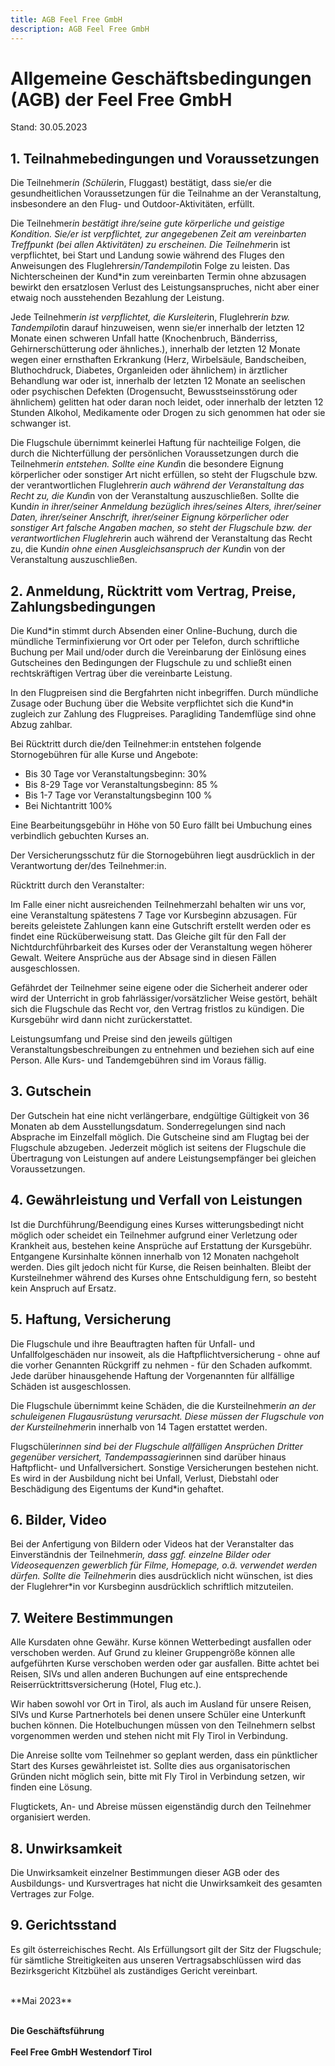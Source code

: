```yaml
---
title: AGB Feel Free GmbH
description: AGB Feel Free GmbH
---
```


# Allgemeine Geschäftsbedingungen (AGB) der Feel Free GmbH

Stand: 30.05.2023

## 1. Teilnahmebedingungen und Voraussetzungen

Die Teilnehmer*in (Schüler*in, Fluggast) bestätigt, dass sie/er die gesundheitlichen Voraussetzungen für die Teilnahme an der Veranstaltung, insbesondere an den Flug- und Outdoor-Aktivitäten, erfüllt.

Die Teilnehmer*in bestätigt ihre/seine gute körperliche und geistige Kondition. Sie/er ist verpflichtet, zur angegebenen Zeit am vereinbarten Treffpunkt (bei allen Aktivitäten) zu erscheinen. Die Teilnehmer*in ist verpflichtet, bei Start und Landung sowie während des Fluges den Anweisungen des Fluglehrers*in/Tandempilot*in Folge zu leisten. Das Nichterscheinen der Kund*in zum vereinbarten Termin ohne abzusagen bewirkt den ersatzlosen Verlust des Leistungsanspruches, nicht aber einer etwaig noch ausstehenden Bezahlung der Leistung.

Jede Teilnehmer*in ist verpflichtet, die Kursleiter*in, Fluglehrer*in bzw. Tandempilot*in darauf hinzuweisen, wenn sie/er innerhalb der letzten 12 Monate einen schweren Unfall hatte (Knochenbruch, Bänderriss, Gehirnerschütterung oder ähnliches.), innerhalb der letzten 12 Monate wegen einer ernsthaften Erkrankung (Herz, Wirbelsäule, Bandscheiben, Bluthochdruck, Diabetes, Organleiden oder ähnlichem) in ärztlicher Behandlung war oder ist, innerhalb der letzten 12 Monate an seelischen oder psychischen Defekten (Drogensucht, Bewusstseinsstörung oder ähnlichem) gelitten hat oder daran noch leidet, oder innerhalb der letzten 12 Stunden Alkohol, Medikamente oder Drogen zu sich genommen hat oder sie schwanger ist.

Die Flugschule übernimmt keinerlei Haftung für nachteilige Folgen, die durch die Nichterfüllung der persönlichen Voraussetzungen durch die Teilnehmer*in entstehen. Sollte eine Kund*in die besondere Eignung körperlicher oder sonstiger Art nicht erfüllen, so steht der Flugschule bzw. der verantwortlichen Fluglehrer*in auch während der Veranstaltung das Recht zu, die Kund*in von der Veranstaltung auszuschließen. Sollte die Kund*in in ihrer/seiner Anmeldung bezüglich ihres/seines Alters, ihrer/seiner Daten, ihrer/seiner Anschrift, ihrer/seiner Eignung körperlicher oder sonstiger Art falsche Angaben machen, so steht der Flugschule bzw. der verantwortlichen Fluglehrer*in auch während der Veranstaltung das Recht zu, die Kund*in ohne einen Ausgleichsanspruch der Kund*in von der Veranstaltung auszuschließen.

## 2. Anmeldung, Rücktritt vom Vertrag, Preise, Zahlungsbedingungen

Die Kund*in stimmt durch Absenden einer Online-Buchung, durch die mündliche Terminfixierung vor Ort oder per Telefon, durch schriftliche Buchung per Mail und/oder durch die Vereinbarung der Einlösung eines Gutscheines den Bedingungen der Flugschule zu und schließt einen rechtskräftigen Vertrag über die vereinbarte Leistung.

In den Flugpreisen sind die Bergfahrten nicht inbegriffen. Durch mündliche Zusage oder Buchung über die Website verpflichtet sich die Kund*in zugleich zur Zahlung des Flugpreises. Paragliding Tandemflüge sind ohne Abzug zahlbar.

Bei Rücktritt durch die/den Teilnehmer:in entstehen folgende Stornogebühren für alle Kurse und Angebote:
 
- Bis 30 Tage vor Veranstaltungsbeginn: 30%
- Bis 8-29 Tage vor Veranstaltungsbeginn: 85 %
- Bis 1-7 Tage vor Veranstaltungsbeginn 100 %
- Bei Nichtantritt 100%

Eine Bearbeitungsgebühr in Höhe von 50 Euro fällt bei Umbuchung eines verbindlich gebuchten Kurses an.

Der Versicherungsschutz für die Stornogebühren liegt ausdrücklich in der Verantwortung der/des Teilnehmer:in.

Rücktritt durch den Veranstalter:

Im Falle einer nicht ausreichenden Teilnehmerzahl behalten wir uns vor, eine Veranstaltung spätestens 7 Tage vor Kursbeginn abzusagen. Für bereits geleistete Zahlungen kann eine Gutschrift erstellt werden oder es findet eine Rücküberweisung statt. 
Das Gleiche gilt für den Fall der Nichtdurchführbarkeit des Kurses oder der Veranstaltung wegen höherer Gewalt. Weitere Ansprüche aus der Absage sind in diesen Fällen ausgeschlossen.

Gefährdet der Teilnehmer seine eigene oder die Sicherheit anderer oder wird der Unterricht in grob fahrlässiger/vorsätzlicher Weise gestört, behält sich die Flugschule das Recht vor, den Vertrag fristlos zu kündigen. Die Kursgebühr wird dann nicht zurückerstattet.

Leistungsumfang und Preise sind den jeweils gültigen Veranstaltungsbeschreibungen zu entnehmen und beziehen sich auf eine Person. Alle Kurs- und Tandemgebühren sind im Voraus fällig.

## 3. Gutschein

Der Gutschein hat eine nicht verlängerbare, endgültige Gültigkeit von 36 Monaten ab dem Ausstellungsdatum. Sonderregelungen sind nach Absprache im Einzelfall möglich. Die Gutscheine sind am Flugtag bei der Flugschule abzugeben. Jederzeit möglich ist seitens der Flugschule die Übertragung von Leistungen auf andere Leistungsempfänger bei gleichen Voraussetzungen.

## 4. Gewährleistung und Verfall von Leistungen

Ist die Durchführung/Beendigung eines Kurses witterungsbedingt nicht möglich oder scheidet ein Teilnehmer aufgrund einer Verletzung oder Krankheit aus, bestehen keine Ansprüche auf Erstattung der Kursgebühr. Entgangene Kursinhalte können innerhalb von 12 Monaten nachgeholt werden. Dies gilt jedoch nicht für Kurse, die Reisen beinhalten. Bleibt der Kursteilnehmer während des Kurses ohne Entschuldigung fern, so besteht kein Anspruch auf Ersatz.

## 5. Haftung, Versicherung

Die Flugschule und ihre Beauftragten haften für Unfall- und Unfallfolgeschäden nur insoweit, als die Haftpflichtversicherung - ohne auf die vorher Genannten Rückgriff zu nehmen - für den Schaden aufkommt. Jede darüber hinausgehende Haftung der Vorgenannten für allfällige Schäden ist ausgeschlossen.

Die Flugschule übernimmt keine Schäden, die die Kursteilnehmer*in an der schuleigenen Flugausrüstung verursacht. Diese müssen der Flugschule von der Kursteilnehmer*in innerhalb von 14 Tagen erstattet werden.

Flugschüler*innen sind bei der Flugschule allfälligen Ansprüchen Dritter gegenüber versichert, Tandempassagier*innen sind darüber hinaus Haftpflicht- und Unfallversichert. Sonstige Versicherungen bestehen nicht. Es wird in der Ausbildung nicht bei Unfall, Verlust, Diebstahl oder Beschädigung des Eigentums der Kund*in gehaftet.

## 6. Bilder, Video

Bei der Anfertigung von Bildern oder Videos hat der Veranstalter das Einverständnis der Teilnehmer*in, dass ggf. einzelne Bilder oder Videosequenzen gewerblich für Filme, Homepage, o.ä. verwendet werden dürfen. Sollte die Teilnehmer*in dies ausdrücklich nicht wünschen, ist dies der Fluglehrer*in vor Kursbeginn ausdrücklich schriftlich mitzuteilen.

## 7. Weitere Bestimmungen

Alle Kursdaten ohne Gewähr. Kurse können Wetterbedingt ausfallen oder verschoben werden. Auf Grund zu kleiner Gruppengröße können alle aufgeführten Kurse verschoben werden oder gar ausfallen. Bitte achtet bei Reisen, SIVs und allen anderen Buchungen auf eine entsprechende Reiserrücktrittsversicherung (Hotel, Flug etc.).

Wir haben sowohl vor Ort in Tirol, als auch im Ausland für unsere Reisen, SIVs und Kurse Partnerhotels bei denen unsere Schüler eine Unterkunft buchen können. Die Hotelbuchungen müssen von den Teilnehmern selbst vorgenommen werden und stehen nicht mit Fly Tirol in Verbindung.

Die Anreise sollte vom Teilnehmer so geplant werden, dass ein pünktlicher Start des Kurses gewährleistet ist. Sollte dies aus organisatorischen Gründen nicht möglich sein, bitte mit Fly Tirol in Verbindung setzen, wir finden eine Lösung.

Flugtickets, An- und Abreise müssen eigenständig durch den Teilnehmer organisiert werden.

## 8. Unwirksamkeit

Die Unwirksamkeit einzelner Bestimmungen dieser AGB oder des Ausbildungs- und Kursvertrages hat nicht die Unwirksamkeit des gesamten Vertrages zur Folge.

## 9. Gerichtsstand

Es gilt österreichisches Recht. Als Erfüllungsort gilt der Sitz der Flugschule; für sämtliche Streitigkeiten aus unseren Vertragsabschlüssen wird das Bezirksgericht Kitzbühel als zuständiges Gericht vereinbart.

<br>
**Mai 2023**
<br>
<br>

**Die Geschäftsführung**
<br>
<br>
**Feel Free GmbH Westendorf Tirol**

